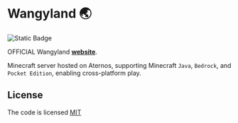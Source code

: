 # Wangyland 🌏

![Static Badge](https://img.shields.io/badge/license-MIT-brightgreen?label=LICENSE)

OFFICIAL Wangyland **[website](https://wangyland.vercel.app)**.

Minecraft server hosted on Aternos, supporting Minecraft `Java`, `Bedrock`, and `Pocket Edition`, enabling cross-platform play.

## License

The code is licensed [MIT](LICENSE)
